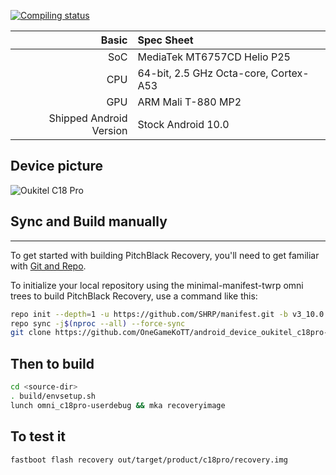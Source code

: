 
[![Compiling status](https://github.com/OneGameKoTT/android_device_oukitel_c18pro-pbrp/actions/workflows/pbrp-ci.yml/badge.svg?branch=android-10.0)](https://github.com/OneGameKoTT/android_device_oukitel_c18pro-pbrp/actions/workflows/ci.yml)

Basic | Spec Sheet
-------:|:-------------------------
SoC | MediaTek MT6757CD Helio P25
CPU | 64-bit, 2.5 GHz Octa-core, Cortex-A53
GPU | ARM Mali T-880 MP2
Shipped Android Version | Stock Android 10.0

## Device picture

![Oukitel C18 Pro](https://www.oukitelmobile.com/wp-content/uploads/2020/06/oukitel-c18-pro-rugged-smartphone-23.jpg "Oukitel C18 Pro")


## Sync and Build manually
---------------

To get started with building PitchBlack Recovery, you'll need to get
familiar with [Git and Repo](https://source.android.com/source/using-repo.html).

To initialize your local repository using the minimal-manifest-twrp omni trees to build PitchBlack Recovery, use a command like this:

```bash
repo init --depth=1 -u https://github.com/SHRP/manifest.git -b v3_10.0
repo sync -j$(nproc --all) --force-sync
git clone https://github.com/OneGameKoTT/android_device_oukitel_c18pro-recovery --depth=1 device/oukitel/c18pro
```

## Then to build
```bash
cd <source-dir>
. build/envsetup.sh
lunch omni_c18pro-userdebug && mka recoveryimage
```

## To test it
```
fastboot flash recovery out/target/product/c18pro/recovery.img
```

